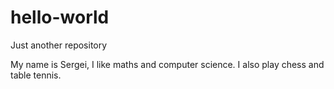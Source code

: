 # hello-world
Just another repository

My name is Sergei, I like maths and computer science.
I also play chess and table tennis.
